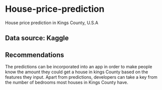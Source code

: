 # House-price-prediction
House price prediction in Kings County, U.S.A

## Data source: Kaggle

## Recommendations
The predictions can be incorporated into an app in order to make people know the amount they could get a house in kings County based on the features they input.
Apart from predictions, developers can take a key from the number of bedrooms most houses in Kings County have.

